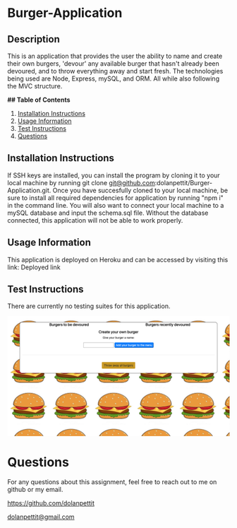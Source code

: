 # Burger-Application

## Description

This is an application that provides the user the ability to name and create their own burgers, 'devour' any available burger that hasn't already been devoured, and to throw everything away and start fresh. The technologies being used are Node, Express, mySQL, and ORM. All while also following the MVC structure.

**## Table of Contents**

1. [Installation Instructions](#installation-instructions)
2. [Usage Information](#usage-information)
3. [Test Instructions](#test-instructions)
4. [Questions](#questions)

## Installation Instructions

If SSH keys are installed, you can install the program by cloning it to your local machine by running git clone git@github.com:dolanpettit/Burger-Application.git. Once you have succesfully cloned to your local machine, be sure to install all required dependencies for application by running "npm i" in the command line. You will also want to connect your local machine to a mySQL database and input the schema.sql file. Without the database connected, this application will not be able to work properly.

## Usage Information

This application is deployed on Heroku and can be accessed by visiting this link: <a src="https://git.heroku.com/fierce-mesa-56796.git">Deployed link</a>

## Test Instructions

There are currently no testing suites for this application.

<img src="public/assets/img/markdown.png">

# Questions

For any questions about this assignment, feel free to reach out to me on github or my email.

https://github.com/dolanpettit

dolanpettit@gmail.com
